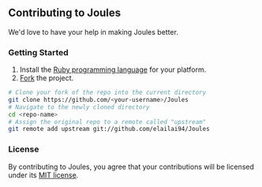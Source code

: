 ## Contributing to Joules
We'd love to have your help in making Joules better. 
### Getting Started
1. Install the [Ruby programming language](https://www.ruby-lang.org/en/documentation/installation/) for your platform.
2. [Fork](https://help.github.com/articles/fork-a-repo/) the project.
  ```Bash
  # Clone your fork of the repo into the current directory
  git clone https://github.com/<your-username>/Joules
  # Navigate to the newly cloned directory
  cd <repo-name>
  # Assign the original repo to a remote called "upstream"
  git remote add upstream git://github.com/elailai94/Joules
  ```

### License
By contributing to Joules, you agree that your contributions will be licensed under its [MIT license](https://github.com/elailai94/Joules/blob/master/LICENSE.md).
